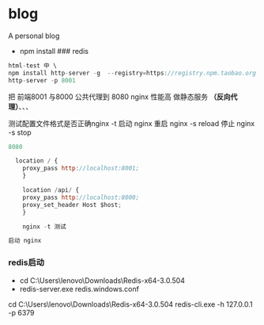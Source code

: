 # blog
A personal blog
- npm install ### redis

```js
html-test 中 \
npm install http-server -g  --registry=https://registry.npm.taobao.org
http-server -p 8001

```
把 前端8001 与8000 公共代理到 8080  nginx 性能高 做静态服务 **（反向代理）**、、、

测试配置文件格式是否正确nginx -t
启动 nginx  重启 nginx -s reload
停止 nginx -s stop


```js
8080 

  location / {
	proxy_pass http://localhost:8001;
	}

	location /api/ {
	proxy_pass http://localhost:8000;
	proxy_set_header Host $host;  
	} 

    nginx -t 测试

启动 nginx 
```

### redis启动
- cd C:\Users\lenovo\Downloads\Redis-x64-3.0.504
- redis-server.exe redis.windows.conf

<!-- 另起cmd -->
cd C:\Users\lenovo\Downloads\Redis-x64-3.0.504
redis-cli.exe -h 127.0.0.1 -p 6379
